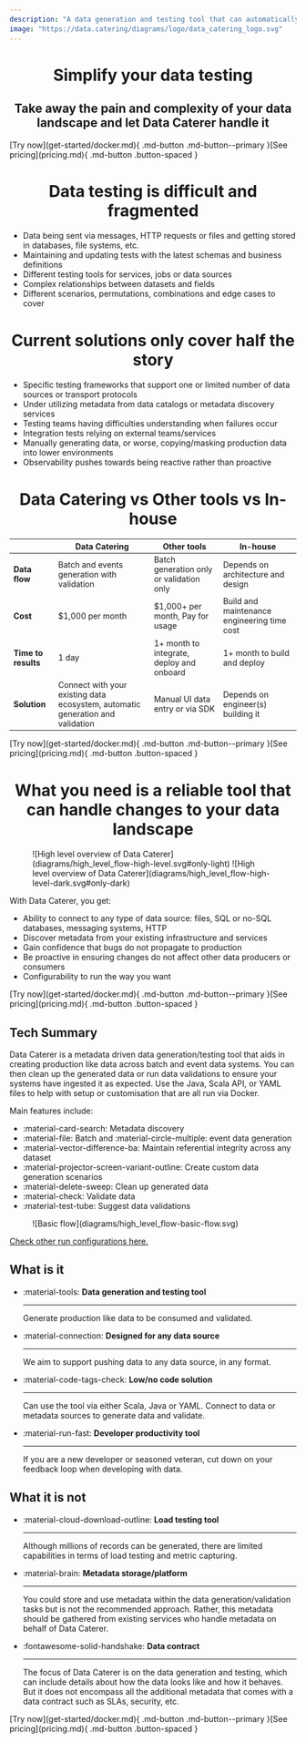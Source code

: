 ```yaml
---
description: "A data generation and testing tool that can automatically discover, generate and validate your data ecosystem"
image: "https://data.catering/diagrams/logo/data_catering_logo.svg"
---
```


<h1 align="center">Simplify your data testing</h1>

<h2 align="center">Take away the pain and complexity of your data landscape and let Data Caterer handle it</h2>

<span class="center-content">
[Try now](get-started/docker.md){ .md-button .md-button--primary }[See pricing](pricing.md){ .md-button .button-spaced }
</span>

<h1 class="content-spaced" align="center">Data testing is difficult and fragmented</h1>

- Data being sent via messages, HTTP requests or files and getting stored in databases, file systems, etc.
- Maintaining and updating tests with the latest schemas and business definitions
- Different testing tools for services, jobs or data sources
- Complex relationships between datasets and fields
- Different scenarios, permutations, combinations and edge cases to cover

<h1 class="content-spaced" align="center">Current solutions only cover half the story</h1>

- Specific testing frameworks that support one or limited number of data sources or transport protocols
- Under utilizing metadata from data catalogs or metadata discovery services
- Testing teams having difficulties understanding when failures occur
- Integration tests relying on external teams/services
- Manually generating data, or worse, copying/masking production data into lower environments
- Observability pushes towards being reactive rather than proactive

<h1 class="content-spaced" align="center">Data Catering vs Other tools vs In-house</h1>

<span class="center-content">

|                        | Data Catering                                                                  | Other tools                               | In-house                                    |
|------------------------|--------------------------------------------------------------------------------|-------------------------------------------|---------------------------------------------|
| <b>Data flow</b>       | Batch and events generation with validation                                    | Batch generation only or validation only  | Depends on architecture and design          |
| <b>Cost</b>            | $1,000 per month                                                               | $1,000+ per month, Pay for usage          | Build and maintenance engineering time cost |
| <b>Time to results</b> | 1 day                                                                          | 1+ month to integrate, deploy and onboard | 1+ month to build and deploy                |
| <b>Solution</b>        | Connect with your existing data ecosystem, automatic generation and validation | Manual UI data entry or via SDK           | Depends on engineer(s) building it          |

</span>

<span class="center-content">
[Try now](get-started/docker.md){ .md-button .md-button--primary }[See pricing](pricing.md){ .md-button .button-spaced }
</span>

<h1 class="content-spaced" align="center">What you need is a reliable tool that can handle changes to your data landscape</h1> 

<figure markdown>
  ![High level overview of Data Caterer](diagrams/high_level_flow-high-level.svg#only-light)
  ![High level overview of Data Caterer](diagrams/high_level_flow-high-level-dark.svg#only-dark)
</figure>

With Data Caterer, you get:

- Ability to connect to any type of data source: files, SQL or no-SQL databases, messaging systems, HTTP
- Discover metadata from your existing infrastructure and services
- Gain confidence that bugs do not propagate to production
- Be proactive in ensuring changes do not affect other data producers or consumers
- Configurability to run the way you want

<span class="center-content">
[Try now](get-started/docker.md){ .md-button .md-button--primary }[See pricing](pricing.md){ .md-button .button-spaced }
</span>

## Tech Summary

Data Caterer is a metadata driven data generation/testing tool that aids in creating production like data across batch
and event data systems. You can then clean up the generated data or run data validations to ensure your systems have 
ingested it as expected. Use the Java, Scala API, or YAML files to help with setup or customisation that are all run 
via Docker.

Main features include:

- :material-card-search: Metadata discovery
- :material-file: Batch and :material-circle-multiple: event data generation
- :material-vector-difference-ba: Maintain referential integrity across any dataset
- :material-projector-screen-variant-outline: Create custom data generation scenarios
- :material-delete-sweep: Clean up generated data
- :material-check: Validate data
- :material-test-tube: Suggest data validations

<figure markdown>
  ![Basic flow](diagrams/high_level_flow-basic-flow.svg)
</figure>

[Check other run configurations here.](setup/index.md#high-level-run-configurations)

## What is it

<div class="grid cards" markdown>

-   :material-tools: __Data generation and testing tool__

    ---

    Generate production like data to be consumed and validated.

-   :material-connection: __Designed for any data source__

    ---

    We aim to support pushing data to any data source, in any format.

-   :material-code-tags-check: __Low/no code solution__

    ---

    Can use the tool via either Scala, Java or YAML. Connect to data or metadata sources to generate data and validate.

-   :material-run-fast: __Developer productivity tool__

    ---

    If you are a new developer or seasoned veteran, cut down on your feedback loop when developing with data.

</div>

## What it is not

<div class="grid cards" markdown>

-   :material-cloud-download-outline: __Load testing tool__

    ---

    Although millions of records can be generated, there are limited capabilities in terms of load testing and metric 
    capturing.

-   :material-brain: __Metadata storage/platform__

    ---

    You could store and use metadata within the data generation/validation tasks but is not the recommended approach.
    Rather, this metadata should be gathered from existing services who handle metadata on behalf of Data Caterer.

-   :fontawesome-solid-handshake: __Data contract__

    ---

    The focus of Data Caterer is on the data generation and testing, which can include details about how the data looks
    like and how it behaves. But it does not encompass all the additional metadata that comes with a data contract such
    as SLAs, security, etc.

</div>

<span class="center-content">
[Try now](get-started/docker.md){ .md-button .md-button--primary }[See pricing](pricing.md){ .md-button .button-spaced }
</span>
